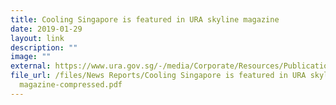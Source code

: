 ```yaml
---
title: Cooling Singapore is featured in URA skyline magazine
date: 2019-01-29
layout: link
description: ""
image: ""
external: https://www.ura.gov.sg/-/media/Corporate/Resources/Publications/Skyline/Skyline-PDFs/Skyline_Issue_10.pdf
file_url: /files/News Reports/Cooling Singapore is featured in URA skyline
  magazine-compressed.pdf
---
```

